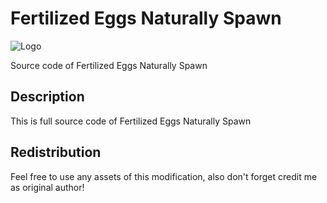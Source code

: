 # Fertilized Eggs Naturally Spawn

![Logo](https://s58h.storage.yandex.net/rdisk/39e5bd02b6f30e10c0a1faadbc3ba53294e28f11b2ede98a731d2c965955e5a8/589cf4f3/CqVuTn1ZDXJXZK1xcGJiz6fzfK0ADhRKEV5AFoMUcx2Fgzb7YfeCV_k94sffHuprYeetXaiU7XpBaib5Mu9emw==?uid=56803683&filename=ARK_LOGO_FENS_SRC.png&disposition=inline&hash=&limit=0&content_type=image%2Fpng&fsize=718619&hid=92a2e09917d990aa43c5fbb340cd7c8c&media_type=image&tknv=v2&etag=ea0e26d1bf37632dfa9cd2640008050f&rtoken=1Pamb3YYphhO&force_default=yes&ycrid=na-3a206a2d4de677981bfc8c49cf8ed372-downloader10g&ts=54820f8a0e2c0&s=63314e99792ebdf5389bb702991f469e698acb1df77082ec295f6f8acecdf12f&bp=/58/1/data-0.26:47965595367:718619&pb=U2FsdGVkX19rCXy7Lj2vlOZ7lEll-Iu2Vr7N2Hqi8yHBRCM1vq-MLker4tGvewIFYuLciu9HS17asjqeGviAetjMskSzeCedT4qJwNVnasU= "Logo")

Source code of Fertilized Eggs Naturally Spawn

## Description
This is full source code of Fertilized Eggs Naturally Spawn

## Redistribution
Feel free to use any assets of this modification, also don't forget credit me as original author!